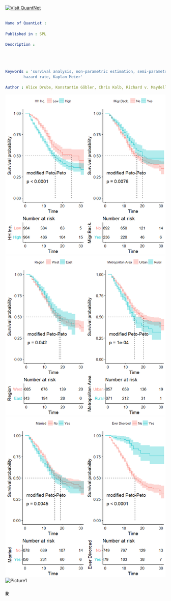 
[<img src="https://github.com/QuantLet/Styleguide-and-FAQ/blob/master/pictures/banner.png" width="888" alt="Visit QuantNet">](http://quantlet.de/)



```yaml

Name of QuantLet : 

Published in : SPL

Description : 
	      
              


Keywords : 'survival analysis, non-parametric estimation, semi-parametric estimation,
	    hazard rate, Kaplan Meier'

Author : Alice Drube, Konstantin Göbler, Chris Kolb, Richard v. Maydell
```
![Picture1](KM_inc_mig.png)
![Picture1](KM_reg_urban.png)
![Picture1](KM_marr_div.png)
![Picture1](CKM_edu.png)

### R
```R
```
